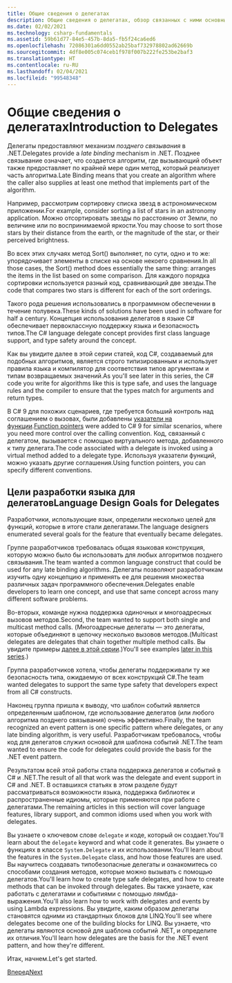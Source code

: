 ```yaml
---
title: Общие сведения о делегатах
description: Общие сведения о делегатах, обзор связанных с ними основных понятий и обсуждение целей разработки языка для делегатов.
ms.date: 02/02/2021
ms.technology: csharp-fundamentals
ms.assetid: 59b61d77-84e5-457b-8da5-fb5f24ca6ed6
ms.openlocfilehash: 72086301a6dd0552ab25baf732978802ad62669b
ms.sourcegitcommit: 4df8e005c074ceb1f978f007b222fe253be2baf3
ms.translationtype: HT
ms.contentlocale: ru-RU
ms.lasthandoff: 02/04/2021
ms.locfileid: "99548348"
---
```

# <a name="introduction-to-delegates"></a><span data-ttu-id="a6574-103">Общие сведения о делегатах</span><span class="sxs-lookup"><span data-stu-id="a6574-103">Introduction to Delegates</span></span>

<span data-ttu-id="a6574-104">Делегаты предоставляют механизм *позднего связывания* в .NET.</span><span class="sxs-lookup"><span data-stu-id="a6574-104">Delegates provide a *late binding* mechanism in .NET.</span></span> <span data-ttu-id="a6574-105">Позднее связывание означает, что создается алгоритм, где вызывающий объект также предоставляет по крайней мере один метод, который реализует часть алгоритма.</span><span class="sxs-lookup"><span data-stu-id="a6574-105">Late Binding means that you create an algorithm where the caller also supplies at least one method that implements part of the algorithm.</span></span>

<span data-ttu-id="a6574-106">Например, рассмотрим сортировку списка звезд в астрономическом приложении.</span><span class="sxs-lookup"><span data-stu-id="a6574-106">For example, consider sorting a list of stars in an astronomy application.</span></span>
<span data-ttu-id="a6574-107">Можно отсортировать звезды по расстоянию от Земли, по величине или по воспринимаемой яркости.</span><span class="sxs-lookup"><span data-stu-id="a6574-107">You may choose to sort those stars by their distance from the earth, or the magnitude of the star, or their perceived brightness.</span></span>

<span data-ttu-id="a6574-108">Во всех этих случаях метод Sort() выполняет, по сути, одно и то же: упорядочивает элементы в списке на основе некоего сравнения.</span><span class="sxs-lookup"><span data-stu-id="a6574-108">In all those cases, the Sort() method does essentially the same thing: arranges the items in the list based on some comparison.</span></span> <span data-ttu-id="a6574-109">Для каждого порядка сортировки используется разный код, сравнивающий две звезды.</span><span class="sxs-lookup"><span data-stu-id="a6574-109">The code that compares two stars is different for each of the sort orderings.</span></span>

<span data-ttu-id="a6574-110">Такого рода решения использовались в программном обеспечении в течение полувека.</span><span class="sxs-lookup"><span data-stu-id="a6574-110">These kinds of solutions have been used in software for half a century.</span></span>
<span data-ttu-id="a6574-111">Концепция использования делегатов в языке C# обеспечивает первоклассную поддержку языка и безопасность типов.</span><span class="sxs-lookup"><span data-stu-id="a6574-111">The C# language delegate concept provides first class language support, and type safety around the concept.</span></span>

<span data-ttu-id="a6574-112">Как вы увидите далее в этой серии статей, код C#, создаваемый для подобных алгоритмов, является строго типизированным и использует правила языка и компилятор для соответствия типов аргументам и типам возвращаемых значений.</span><span class="sxs-lookup"><span data-stu-id="a6574-112">As you'll see later in this series, the C# code you write for algorithms like this is type safe, and uses the language rules and the compiler to ensure that the types match for arguments and return types.</span></span>

<span data-ttu-id="a6574-113">В C# 9 для похожих сценариев, где требуется больший контроль над соглашением о вызовах, были добавлены [указатели на функции](~/_csharplang/proposals/csharp-9.0/function-pointers.md).</span><span class="sxs-lookup"><span data-stu-id="a6574-113">[Function pointers](~/_csharplang/proposals/csharp-9.0/function-pointers.md) were added to C# 9 for similar scenarios, where you need more control over the calling convention.</span></span> <span data-ttu-id="a6574-114">Код, связанный с делегатом, вызывается с помощью виртуального метода, добавленного к типу делегата.</span><span class="sxs-lookup"><span data-stu-id="a6574-114">The code associated with a delegate is invoked using a virtual method added to a delegate type.</span></span> <span data-ttu-id="a6574-115">Используя указатели функций, можно указать другие соглашения.</span><span class="sxs-lookup"><span data-stu-id="a6574-115">Using function pointers, you can specify different conventions.</span></span>

## <a name="language-design-goals-for-delegates"></a><span data-ttu-id="a6574-116">Цели разработки языка для делегатов</span><span class="sxs-lookup"><span data-stu-id="a6574-116">Language Design Goals for Delegates</span></span>

<span data-ttu-id="a6574-117">Разработчики, использующие язык, определили несколько целей для функций, которые в итоге стали делегатами.</span><span class="sxs-lookup"><span data-stu-id="a6574-117">The language designers enumerated several goals for the feature that eventually became delegates.</span></span>

<span data-ttu-id="a6574-118">Группе разработчиков требовалась общая языковая конструкция, которую можно было бы использовать для любых алгоритмов позднего связывания.</span><span class="sxs-lookup"><span data-stu-id="a6574-118">The team wanted a common language construct that could be used for any late binding algorithms.</span></span> <span data-ttu-id="a6574-119">Делегаты позволяют разработчикам изучить одну концепцию и применять ее для решения множества различных задач программного обеспечения.</span><span class="sxs-lookup"><span data-stu-id="a6574-119">Delegates enable developers to learn one concept, and use that same concept across many different software problems.</span></span>

<span data-ttu-id="a6574-120">Во-вторых, команде нужна поддержка одиночных и многоадресных вызовов методов.</span><span class="sxs-lookup"><span data-stu-id="a6574-120">Second, the team wanted to support both single and multicast method calls.</span></span> <span data-ttu-id="a6574-121">(Многоадресные делегаты — это делегаты, которые объединяют в цепочку несколько вызовов методов.</span><span class="sxs-lookup"><span data-stu-id="a6574-121">(Multicast delegates are delegates that chain together multiple method calls.</span></span>
<span data-ttu-id="a6574-122">Вы увидите примеры [далее в этой серии](delegate-class.md).)</span><span class="sxs-lookup"><span data-stu-id="a6574-122">You'll see examples [later in this series](delegate-class.md).)</span></span>

<span data-ttu-id="a6574-123">Группа разработчиков хотела, чтобы делегаты поддерживали ту же безопасность типа, ожидаемую от всех конструкций C#.</span><span class="sxs-lookup"><span data-stu-id="a6574-123">The team wanted delegates to support the same type safety that developers expect from all C# constructs.</span></span>

<span data-ttu-id="a6574-124">Наконец группа пришла к выводу, что шаблон событий является определенным шаблоном, где использование делегатов (или любого алгоритма позднего связывания) очень эффективно.</span><span class="sxs-lookup"><span data-stu-id="a6574-124">Finally, the team recognized an event pattern is one specific pattern where delegates, or any late binding algorithm, is very useful.</span></span> <span data-ttu-id="a6574-125">Разработчикам требовалось, чтобы код для делегатов служил основой для шаблона событий .NET.</span><span class="sxs-lookup"><span data-stu-id="a6574-125">The team wanted to ensure the code for delegates could provide the basis for the .NET event pattern.</span></span>

<span data-ttu-id="a6574-126">Результатом всей этой работы стала поддержка делегатов и событий в C# и .NET.</span><span class="sxs-lookup"><span data-stu-id="a6574-126">The result of all that work was the delegate and event support in C# and .NET.</span></span> <span data-ttu-id="a6574-127">В оставшихся статьях в этом разделе будут рассматриваться возможности языка, поддержка библиотек и распространенные идиомы, которые применяются при работе с делегатами.</span><span class="sxs-lookup"><span data-stu-id="a6574-127">The remaining articles in this section will cover language features, library support, and common idioms used when you work with delegates.</span></span>

<span data-ttu-id="a6574-128">Вы узнаете о ключевом слове `delegate` и коде, который он создает.</span><span class="sxs-lookup"><span data-stu-id="a6574-128">You'll learn about the `delegate` keyword and what code it generates.</span></span> <span data-ttu-id="a6574-129">Вы узнаете о функциях в классе `System.Delegate` и их использовании.</span><span class="sxs-lookup"><span data-stu-id="a6574-129">You'll learn about the features in the `System.Delegate` class, and how those features are used.</span></span> <span data-ttu-id="a6574-130">Вы научитесь создавать типобезопасные делегаты и ознакомитесь со способами создания методов, которые можно вызывать с помощью делегатов.</span><span class="sxs-lookup"><span data-stu-id="a6574-130">You'll learn how to create type safe delegates, and how to create methods that can be invoked through delegates.</span></span> <span data-ttu-id="a6574-131">Вы также узнаете, как работать с делегатами и событиями с помощью лямбда-выражения.</span><span class="sxs-lookup"><span data-stu-id="a6574-131">You'll also learn how to work with delegates and events by using Lambda expressions.</span></span> <span data-ttu-id="a6574-132">Вы увидите, каким образом делегаты становятся одними из стандартных блоков для LINQ.</span><span class="sxs-lookup"><span data-stu-id="a6574-132">You'll see where delegates become one of the building blocks for LINQ.</span></span> <span data-ttu-id="a6574-133">Вы узнаете, что делегаты являются основой для шаблона событий .NET, и определите их отличия.</span><span class="sxs-lookup"><span data-stu-id="a6574-133">You'll learn how delegates are the basis for the .NET event pattern, and how they're different.</span></span>

<span data-ttu-id="a6574-134">Итак, начнем.</span><span class="sxs-lookup"><span data-stu-id="a6574-134">Let's get started.</span></span>

[<span data-ttu-id="a6574-135">Вперед</span><span class="sxs-lookup"><span data-stu-id="a6574-135">Next</span></span>](delegate-class.md)
